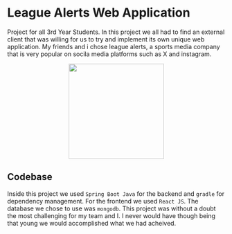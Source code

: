 # League Alerts Web Application
Project for all 3rd Year Students. In this project we all had to find an external client that was willing for us to try and implement its own unique web application. My friends and i chose league alerts, a sports media company that is very popular on socila media platforms such as X and instagram. 

<p align="center">
    <img src="https://pbs.twimg.com/profile_images/1537555715849592833/8ENp2FSI_400x400.jpg" style="height: 220px;"/>
</p>

## Codebase
Inside this project we used `Spring Boot Java` for the backend and `gradle` for dependency management. For the frontend we used `React JS`.  The database we chose to use was `mongodb`. This project was without a doubt the most challenging  for my team and I. I never would have though being that young we would accomplished what we had acheived. 


